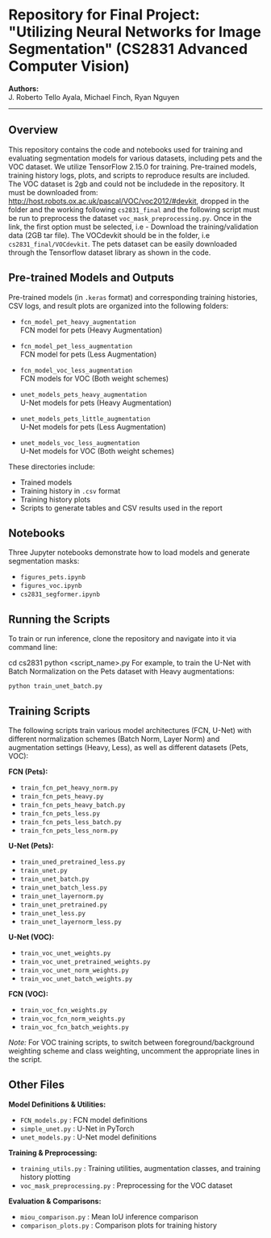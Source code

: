 # Repository for Final Project: "Utilizing Neural Networks for Image Segmentation" (CS2831 Advanced Computer Vision)

**Authors:**  
J. Roberto Tello Ayala, Michael Finch, Ryan Nguyen

---

## Overview

This repository contains the code and notebooks used for training and evaluating segmentation models for various datasets, including pets and the VOC dataset. We utilize TensorFlow 2.15.0 for training. Pre-trained models, training history logs, plots, and scripts to reproduce results are included. The VOC dataset is 2gb and could not be includede in the repository. It must be downloaded from: http://host.robots.ox.ac.uk/pascal/VOC/voc2012/#devkit, dropped in the folder and the working following `cs2831_final` and the following script must be run to preprocess the dataset `voc_mask_preprocessing.py`. Once in the link, the first option must be selected, i.e - Download the training/validation data (2GB tar file). The VOCdevkit should be in the folder, i.e `cs2831_final/VOCdevkit`. The pets dataset can be easily downloaded through the Tensorflow dataset library as shown in the code. 

## Pre-trained Models and Outputs

Pre-trained models (in `.keras` format) and corresponding training histories, CSV logs, and result plots are organized into the following folders:

- `fcn_model_pet_heavy_augmentation`  
  FCN model for pets (Heavy Augmentation)
  
- `fcn_model_pet_less_augmentation`  
  FCN model for pets (Less Augmentation)
  
- `fcn_model_voc_less_augmentation`  
  FCN models for VOC (Both weight schemes)
  
- `unet_models_pets_heavy_augmentation`  
  U-Net models for pets (Heavy Augmentation)
  
- `unet_models_pets_little_augmentation`  
  U-Net models for pets (Less Augmentation)
  
- `unet_models_voc_less_augmentation`  
  U-Net models for VOC (Both weight schemes)

These directories include:
- Trained models
- Training history in `.csv` format
- Training history plots
- Scripts to generate tables and CSV results used in the report

## Notebooks

Three Jupyter notebooks demonstrate how to load models and generate segmentation masks:

- `figures_pets.ipynb`
- `figures_voc.ipynb`
- `cs2831_segformer.ipynb`

## Running the Scripts

To train or run inference, clone the repository and navigate into it via command line:

cd cs2831
python <script_name>.py
For example, to train the U-Net with Batch Normalization on the Pets dataset with Heavy augmentations:

`python train_unet_batch.py`

## Training Scripts

The following scripts train various model architectures (FCN, U-Net) with different normalization schemes (Batch Norm, Layer Norm) and augmentation settings (Heavy, Less), as well as different datasets (Pets, VOC):

**FCN (Pets):**
- `train_fcn_pet_heavy_norm.py`
- `train_fcn_pets_heavy.py`
- `train_fcn_pets_heavy_batch.py`
- `train_fcn_pets_less.py`
- `train_fcn_pets_less_batch.py`
- `train_fcn_pets_less_norm.py`

**U-Net (Pets):**
- `train_uned_pretrained_less.py`
- `train_unet.py`
- `train_unet_batch.py`
- `train_unet_batch_less.py`
- `train_unet_layernorm.py`
- `train_unet_pretrained.py`
- `train_unet_less.py`
- `train_unet_layernorm_less.py`

**U-Net (VOC):**
- `train_voc_unet_weights.py`
- `train_voc_unet_pretrained_weights.py`
- `train_voc_unet_norm_weights.py`
- `train_voc_unet_batch_weights.py`

**FCN (VOC):**
- `train_voc_fcn_weights.py`
- `train_voc_fcn_norm_weights.py`
- `train_voc_fcn_batch_weights.py`

*Note:* For VOC training scripts, to switch between foreground/background weighting scheme and class weighting, uncomment the appropriate lines in the script.

## Other Files

**Model Definitions & Utilities:**
- `FCN_models.py` : FCN model definitions
- `simple_unet.py` : U-Net in PyTorch
- `unet_models.py` : U-Net model definitions

**Training & Preprocessing:**
- `training_utils.py` : Training utilities, augmentation classes, and training history plotting
- `voc_mask_preprocessing.py` : Preprocessing for the VOC dataset

**Evaluation & Comparisons:**
- `miou_comparison.py` : Mean IoU inference comparison
- `comparison_plots.py` : Comparison plots for training history


